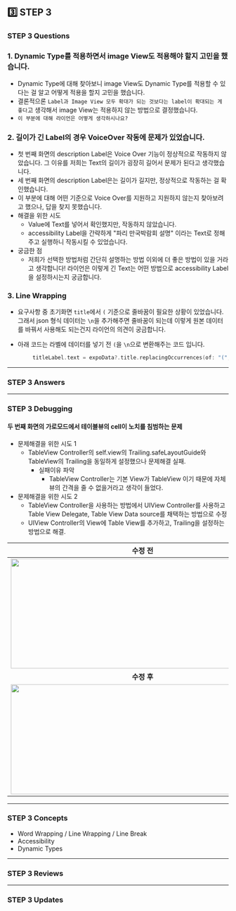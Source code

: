 ## 3️⃣ STEP 3
### STEP 3 Questions
### 1. Dynamic Type를 적용하면서  image View도 적용해야 할지 고민을 했습니다.
- Dynamic Type에 대해 찾아보니 image View도 Dynamic Type를 적용할 수 있다는 걸 알고 어떻게 적용을 할지 고민을 했습니다.
- 결론적으론 `Label과 Image View 모두 확대가 되는 것보다는 label이 확대되는 게 좋다`고 생각해서 image View는 적용하지 않는 방법으로 결정했습니다.
-  `이 부분에 대해 라이언은 어떻게 생각하시나요?`
### 2. 길이가 긴 Label의 경우 VoiceOver 작동에 문제가 있었습니다.
- 첫 번째 화면의 description Label은 Voice Over 기능이 정상적으로 작동하지 않았습니다. 그 이유를 저희는 Text의 길이가 굉장히 길어서 문제가 된다고 생각했습니다.
- 세 번째 화면의 description Label은는 길이가 길지만, 정상적으로 작동하는 걸 확인했습니다. 
- 이 부분에 대해 어떤 기준으로 Voice Over를 지원하고 지원하지 않는지 찾아보려고 했으나, 답을 찾지 못했습니다.
- 해결을 위한 시도
    - Value에 Text를 넣어서 확인했지만, 작동하지 않았습니다.
    - accessibility Label을 간략하게 "파리 만국박람회 설명" 이라는 Text로 정해주고 실행하니 작동시킬 수 있었습니다.
- 궁금한 점
    - 저희가 선택한 방법처럼 간단히 설명하는 방법 이외에 더 좋은 방법이 있을 거라고 생각합니다! 라이언은 이렇게 긴 Text는 어떤 방법으로 accessibility Label을 설정하시는지 궁금합니다.
    
### 3.  Line Wrapping
- 요구사항 중 초기화면 `title`에서 `(` 기준으로 줄바꿈이 필요한 상황이 있었습니다. 그래서 json 형식 데이터는 `\n`을 추가해주면 줄바꿈이 되는데 이렇게 원본 데이터를 바꿔서 사용해도 되는건지 라이언의 의견이 궁금합니다.

- 아래 코드는 라벨에 데이터를 넣기 전 `(`을 `\n`으로 변환해주는 코드 입니다.
```swift
        titleLabel.text = expoData?.title.replacingOccurrences(of: "(", with: "\n(")
``` 
---
### STEP 3 Answers
---
### STEP 3 Debugging
#### 두 번째 화면의 가로모드에서 테이블뷰의 cell이 노치를 침범하는 문제
- 문제해결을 위한 시도 1
    - TableView Controller의 self.view의 Trailing.safeLayoutGuide와 TableView의 Trailing을 동일하게 설정했으나 문제해결 실패.
        - 실패이유 파악
            - TableView Controller는 기본 View가 TableView 이기 때문에 자체 뷰의 간격을 줄 수 없을거라고 생각이 들었다.
- 문제해결을 위한 시도 2
    - TableView Controller을 사용하는 방법에서 UIView Controller를 사용하고 Table View Delegate, Table View Data source를 채택하는 방법으로 수정
    - UIView Controller의 View에 Table View를 추가하고, Trailing을 설정하는 방법으로 해결.
    
| **수정 전** | 
| :--------: |
| <image src = "https://i.imgur.com/kmjHfqm.png" width="600" height="250">|
| **수정 후** |
| <image src = "https://i.imgur.com/b1ZEix8.png" width="600" height="250">|

---
### STEP 3 Concepts
- Word Wrapping / Line Wrapping / Line Break
- Accessibility
- Dynamic Types
---
### STEP 3 Reviews
---
### STEP 3 Updates
